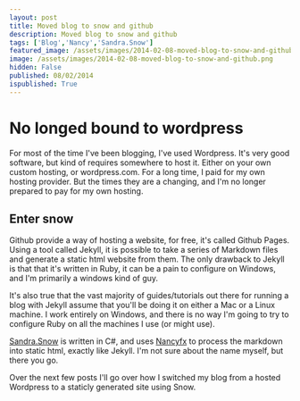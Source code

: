 ```yaml
---
layout: post
title: Moved blog to snow and github
description: Moved blog to snow and github
tags: ['Blog','Nancy','Sandra.Snow']
featured_image: /assets/images/2014-02-08-moved-blog-to-snow-and-github.png
image: /assets/images/2014-02-08-moved-blog-to-snow-and-github.png
hidden: False
published: 08/02/2014
ispublished: True
---
```

# No longed bound to wordpress
For most of the time I've been blogging, I've used Wordpress. It's very good software, but kind of requires
somewhere to host it. Either on your own custom hosting, or wordpress.com. For a long time, I paid for my own
hosting provider. But the times they are a changing, and I'm no longer prepared to pay for my own hosting.

## Enter snow
Github provide a way of hosting a website, for free, it's called Github Pages. Using a tool called Jekyll, it is
possible to take a series of Markdown files and generate a static html website from them. The only drawback to Jekyll
is that that it's written in Ruby, it can be a pain to configure on Windows, and I'm primarily a windows kind of guy. 

It's also true that the vast majority of guides/tutorials out there for running a blog with Jekyll assume that you'll
be doing it on either a Mac or a Linux machine. I work entirely on Windows, and there is no way I'm going to try to
configure Ruby on all the machines I use (or might use).

[Sandra.Snow](https://github.com/Sandra/Sandra.Snow) is written in C#, and uses [Nancyfx](https://github.com/nancyFx/Nancy) to process the markdown into static html, exactly like Jekyll. I'm
not sure about the name myself, but there you go.

Over the next few posts I'll go over how I switched my blog from a hosted Wordpress to a staticly generated site using Snow.
